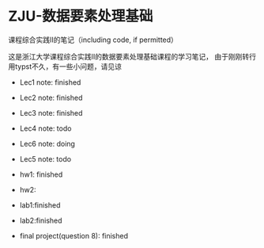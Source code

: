 # ZJU-数据要素处理基础
课程综合实践II的笔记（including code, if permitted）

这是浙江大学课程综合实践II的数据要素处理基础课程的学习笔记，
由于刚刚转行用typst不久，有一些小问题，请见谅

- Lec1 note: finished
- Lec2 note: finished
- Lec3 note: finished
- Lec4 note: todo
- Lec6 note: doing
- Lec5 note: todo

- hw1: finished
- hw2:

- lab1:finished
- lab2:finished

- final project(question 8): finished
